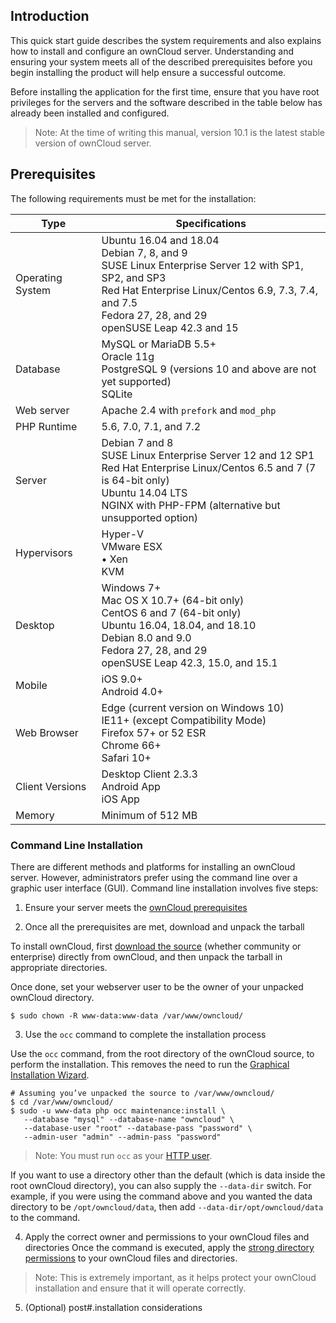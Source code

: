 ## Introduction 

This quick start guide describes the system requirements and also explains how to install and configure an ownCloud server.
Understanding and ensuring your system meets all of the described prerequisites before you begin installing the product will help ensure a successful outcome.

Before installing the application for the first time, ensure that you have root privileges for the servers and the software described in the table below has already been installed and configured.  

>Note: At the time of writing this manual, version 10.1 is the latest stable version of ownCloud server.

## Prerequisites 

The following requirements must be met for the installation:

Type | Specifications
----- | ---------------
Operating System	| Ubuntu 16.04 and 18.04 <br> Debian 7, 8, and 9 <br> SUSE Linux Enterprise Server 12 with SP1, SP2, and SP3 <br> Red Hat Enterprise Linux/Centos 6.9, 7.3, 7.4, and 7.5 <br> Fedora 27, 28, and 29 <br> openSUSE Leap 42.3 and 15
Database | MySQL or MariaDB 5.5+ <br> Oracle 11g <br> PostgreSQL 9 (versions 10 and above are not yet supported) <br> SQLite
Web server | Apache 2.4 with `prefork` and `mod_php`
PHP Runtime | 5.6, 7.0, 7.1, and 7.2
Server | Debian 7 and 8 <br> SUSE Linux Enterprise Server 12 and 12 SP1 <br> Red Hat Enterprise Linux/Centos 6.5 and 7 (7 is 64-bit only) <br> Ubuntu 14.04 LTS <br> NGINX with PHP-FPM (alternative but unsupported option)
Hypervisors | Hyper-V <br> VMware ESX <br> • Xen <br> KVM
Desktop | Windows 7+ <br> Mac OS X 10.7+ (64-bit only) <br> CentOS 6 and 7 (64-bit only) <br> Ubuntu 16.04, 18.04, and 18.10 <br> Debian 8.0 and 9.0 <br> Fedora 27, 28, and 29 <br> openSUSE Leap 42.3, 15.0, and 15.1
Mobile | iOS 9.0+ <br> Android 4.0+
Web Browser| Edge (current version on Windows 10) <br> IE11+ (except Compatibility Mode) <br> Firefox 57+ or 52 ESR <br> Chrome 66+ <br> Safari 10+
Client Versions | Desktop Client 2.3.3 <br> Android App <br> iOS App
Memory | Minimum of 512 MB

### Command Line Installation

There are different methods and platforms for installing an ownCloud server. However, administrators prefer using the command line over a graphic user interface (GUI). Command line installation involves five steps:

1.	Ensure your server meets the [ownCloud prerequisites](https://doc.owncloud.org/server/10.0/admin_manual/installation/manual_installation.html#prerequisites)  

2.	Once all the prerequisites are met, download and unpack the tarball  

To install ownCloud, first [download the source](https://owncloud.org/download/#instructions-server) (whether community or enterprise) directly from ownCloud, and then unpack the tarball in appropriate directories.  

Once done, set your webserver user to be the owner of your unpacked ownCloud directory.  

	$ sudo chown -R www-data:www-data /var/www/owncloud/

3.	Use the `occ` command to complete the installation process

Use the `occ` command, from the root directory of the ownCloud source, to perform the installation. This removes the need to run the [Graphical Installation Wizard]( https://doc.owncloud.org/server/10.0/admin_manual/installation/installation_wizard.html).

	# Assuming you’ve unpacked the source to /var/www/owncloud/
	$ cd /var/www/owncloud/
	$ sudo -u www-data php occ maintenance:install \
	   --database "mysql" --database-name "owncloud" \
	   --database-user "root" --database-pass "password" \
 	   --admin-user "admin" --admin-pass "password"

>Note: You must run `occ` as your [HTTP user]( >https://doc.owncloud.org/server/10.0/admin_manual/installation/manual_installation.html#set-strong-directory-permissions).

If you want to use a directory other than the default (which is data inside the root ownCloud directory), you can also supply the `--data-dir` switch. For example, if you were using the command above and you wanted the data directory to be `/opt/owncloud/data`, then add `--data-dir/opt/owncloud/data` to the command.

4.	Apply the correct owner and permissions to your ownCloud files and directories
Once the command is executed, apply the [strong directory permissions]( https://doc.owncloud.org/server/10.0/admin_manual/installation/manual_installation.html#set-strong-directory-permissions) to your ownCloud files and directories.

>Note: This is extremely important, as it helps protect your ownCloud installation and ensure that it will operate correctly.

5.	(Optional) post#.installation considerations
